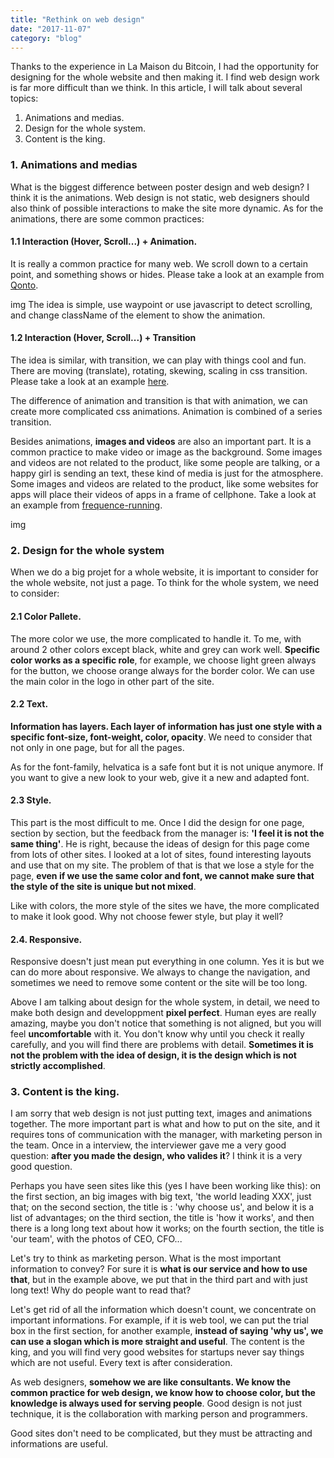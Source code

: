 ```yaml
---
title: "Rethink on web design"
date: "2017-11-07"
category: "blog"
---
```


Thanks to the experience in La Maison du Bitcoin, I had the opportunity for designing for the whole website and then making it. I find web design work is far more difficult than we think. In this article, I will talk about several topics:

1. Animations and medias.
2. Design for the whole system.
3. Content is the king.

### 1. Animations and medias

What is the biggest difference between poster design and web design? I think it is the animations. Web design is not static, web designers should also think of possible interactions to make the site more dynamic. As for the animations, there are some common practices:

#### 1.1 Interaction (Hover, Scroll...) + Animation.

It is really a common practice for many web. We scroll down to a certain point, and something shows or hides. Please take a look at an example from [Qonto](http://www.qonto.eu/).

img
The idea is simple, use waypoint or use javascript to detect scrolling, and change className of the element to show the animation.

#### 1.2 Interaction (Hover, Scroll...) + Transition

The idea is similar, with transition, we can play with things cool and fun. There are moving (translate), rotating, skewing, scaling in css transition. Please take a look at an example [here](https://codepen.io/AlbertXu/pen/MOyQGo).

The difference of animation and transition is that with animation, we can create more complicated css animations. Animation is combined of a series transition.

Besides animations, **images and videos** are also an important part. It is a common practice to make video or image as the background. Some images and videos are not related to the product, like some people are talking, or a happy girl is sending an text, these kind of media is just for the atmosphere. Some images and videos are related to the product, like some websites for apps will place their videos of apps in a frame of cellphone. Take a look at an example from [frequence-running](http://www.frequence-running.com/).

img

### 2. Design for the whole system

When we do a big projet for a whole website, it is important to consider for the whole website, not just a page. To think for the whole system, we need to consider:

#### 2.1 Color Pallete.

The more color we use, the more complicated to handle it. To me, with around 2 other colors except black, white and grey can work well. **Specific color works as a specific role**, for example, we choose light green always for the button, we choose orange always for the border color. We can use the main color in the logo in other part of the site.

#### 2.2 Text.

**Information has layers. Each layer of information has just one style with a specific font-size, font-weight, color, opacity**. We need to consider that not only in one page, but for all the pages.

As for the font-family, helvatica is a safe font but it is not unique anymore. If you want to give a new look to your web, give it a new and adapted font.

#### 2.3 Style.

This part is the most difficult to me. Once I did the design for one page, section by section, but the feedback from the manager is: **'I feel it is not the same thing'**. He is right, because the ideas of design for this page come from lots of other sites. I looked at a lot of sites, found interesting layouts and use that on my site. The problem of that is that we lose a style for the page, **even if we use the same color and font, we cannot make sure that the style of the site is unique but not mixed**.

Like with colors, the more style of the sites we have, the more complicated to make it look good. Why not choose fewer style, but play it well?

#### 2.4. Responsive.

Responsive doesn't just mean put everything in one column. Yes it is but we can do more about responsive. We always to change the navigation, and sometimes we need to remove some content or the site will be too long.

Above I am talking about design for the whole system, in detail, we need to make both design and developpment **pixel perfect**. Human eyes are really amazing, maybe you don't notice that something is not aligned, but you will feel **uncomfortable** with it. You don't know why until you check it really carefully, and you will find there are problems with detail. **Sometimes it is not the problem with the idea of design, it is the design which is not strictly accomplished**.

### 3. Content is the king.

I am sorry that web design is not just putting text, images and animations together. The more important part is what and how to put on the site, and it requires tons of communication with the manager, with marketing person in the team. Once in a interview, the interviewer gave me a very good question: **after you made the design, who valides it**? I think it is a very good question.

Perhaps you have seen sites like this (yes I have been working like this): on the first section, an big images with big text, 'the world leading XXX', just that; on the second section, the title is : 'why choose us', and below it is a list of advantages; on the third section, the title is 'how it works', and then there is a long long text about how it works; on the fourth section, the title is 'our team', with the photos of CEO, CFO...

Let's try to think as marketing person. What is the most important information to convey? For sure it is **what is our service and how to use that**, but in the example above, we put that in the third part and with just long text! Why do people want to read that?

Let's get rid of all the information which doesn't count, we concentrate on important informations. For example, if it is web tool, we can put the trial box in the first section, for another example, **instead of saying 'why us', we can use a slogan which is more straight and useful**. The content is the king, and you will find very good websites for startups never say things which are not useful. Every text is after consideration.

As web designers, **somehow we are like consultants. We know the common practice for web design, we know how to choose color, but the knowledge is always used for serving people**. Good design is not just technique, it is the collaboration with marking person and programmers.

Good sites don't need to be complicated, but they must be attracting and informations are useful.
